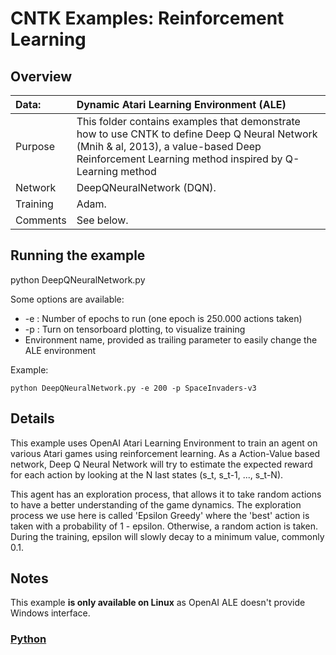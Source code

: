 # CNTK Examples: Reinforcement Learning

## Overview

|Data:     |Dynamic Atari Learning Environment (ALE)
|:---------|:---
|Purpose   |This folder contains examples that demonstrate how to use CNTK to define Deep Q Neural Network (Mnih & al, 2013), a value-based Deep Reinforcement Learning method inspired by Q-Learning method 
|Network   |DeepQNeuralNetwork (DQN).
|Training  |Adam.
|Comments  |See below.

## Running the example

python DeepQNeuralNetwork.py

Some options are available: 

- -e : Number of epochs to run (one epoch is 250.000 actions taken)
- -p : Turn on tensorboard plotting, to visualize training
- Environment name, provided as trailing parameter to easily change the ALE environment
 
 Example:
 
 `
 python DeepQNeuralNetwork.py -e 200 -p SpaceInvaders-v3
 `

## Details

This example uses OpenAI Atari Learning Environment to train an agent on various Atari games using reinforcement learning.
As a Action-Value based network, Deep Q Neural Network will try to estimate the expected reward for each action by looking
at the N last states (s_t, s_t-1, ..., s_t-N).

This agent has an exploration process, that allows it to take random actions to have a better understanding of the game dynamics.
The exploration process we use here is called 'Epsilon Greedy' where the 'best' action is taken with a probability of 1 - epsilon. 
Otherwise, a random action is taken. During the training, epsilon will slowly decay to a minimum value, commonly 0.1.

## Notes

This example **is only available on Linux** as OpenAI ALE doesn't provide Windows interface.

### [Python](./Python)

